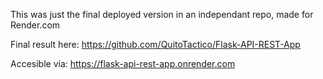 This was just the final deployed version in an independant repo, made for Render.com

Final result here: https://github.com/QuitoTactico/Flask-API-REST-App

Accesible via: https://flask-api-rest-app.onrender.com